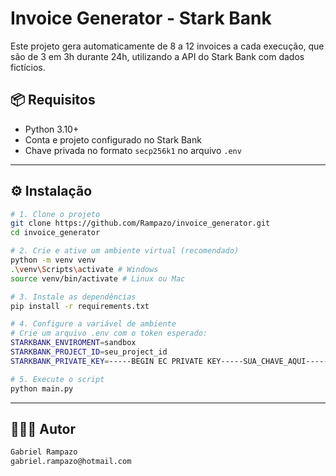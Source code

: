 # Invoice Generator - Stark Bank

Este projeto gera automaticamente de 8 a 12 invoices a cada execução, que são de 3 em 3h durante 24h, utilizando a API do Stark Bank com dados fictícios.

## 📦 Requisitos

- Python 3.10+
- Conta e projeto configurado no Stark Bank
- Chave privada no formato `secp256k1` no arquivo `.env`

---

## ⚙️ Instalação

```bash
# 1. Clone o projeto
git clone https://github.com/Rampazo/invoice_generator.git
cd invoice_generator

# 2. Crie e ative um ambiente virtual (recomendado)
python -m venv venv
.\venv\Scripts\activate # Windows
source venv/bin/activate # Linux ou Mac

# 3. Instale as dependências
pip install -r requirements.txt

# 4. Configure a variável de ambiente
# Crie um arquivo .env com o token esperado:
STARKBANK_ENVIROMENT=sandbox
STARKBANK_PROJECT_ID=seu_project_id
STARKBANK_PRIVATE_KEY=-----BEGIN EC PRIVATE KEY-----SUA_CHAVE_AQUI-----END EC PRIVATE KEY-----

# 5. Execute o script
python main.py
```

---

## 🧑🏻‍💻 Autor

```bash
Gabriel Rampazo
gabriel.rampazo@hotmail.com
```